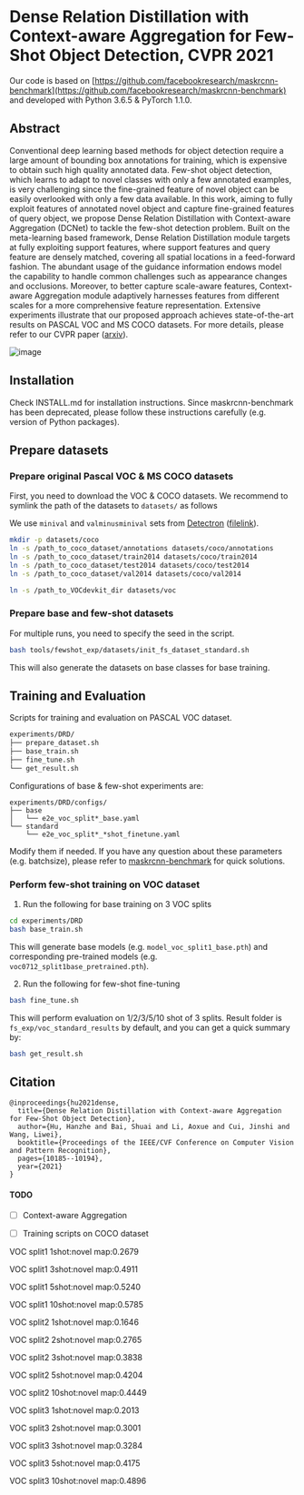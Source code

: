 # Dense Relation Distillation with Context-aware Aggregation for Few-Shot Object Detection, CVPR 2021

Our code is based on  [https://github.com/facebookresearch/maskrcnn-benchmark](https://github.com/facebookresearch/maskrcnn-benchmark) and developed with Python 3.6.5 & PyTorch 1.1.0.

## Abstract
Conventional deep learning based methods for object detection require a large amount of bounding box annotations
for training, which is expensive to obtain such high quality annotated data. Few-shot object detection, which learns
to adapt to novel classes with only a few annotated examples, is very challenging since the fine-grained feature of
novel object can be easily overlooked with only a few data
available. In this work, aiming to fully exploit features of
annotated novel object and capture fine-grained features of
query object, we propose Dense Relation Distillation with
Context-aware Aggregation (DCNet) to tackle the few-shot
detection problem. Built on the meta-learning based framework, Dense Relation Distillation module targets at fully exploiting support features, where support features and query
feature are densely matched, covering all spatial locations
in a feed-forward fashion. The abundant usage of the guidance information endows model the capability to handle
common challenges such as appearance changes and occlusions. Moreover, to better capture scale-aware features,
Context-aware Aggregation module adaptively harnesses
features from different scales for a more comprehensive feature representation. Extensive experiments illustrate that
our proposed approach achieves state-of-the-art results on
PASCAL VOC and MS COCO datasets. For more details, please refer to our CVPR paper ([arxiv](https://arxiv.org/pdf/2103.17115.pdf)). 


![image](https://github.com/hzhupku/DCNet/blob/main/tools/fewshot_exp/arch.PNG)

## Installation
Check INSTALL.md for installation instructions. Since maskrcnn-benchmark has been deprecated, please follow these instructions carefully (e.g. version of Python packages).

## Prepare datasets

### Prepare original Pascal VOC & MS COCO datasets
First, you need to download the VOC & COCO datasets.
We recommend to symlink the path of the datasets to `datasets/` as follows

We use `minival` and `valminusminival` sets from [Detectron](https://github.com/facebookresearch/Detectron/blob/master/detectron/datasets/data/README.md#coco-minival-annotations) ([filelink](https://dl.fbaipublicfiles.com/detectron/coco/coco_annotations_minival.tgz)).

```bash
mkdir -p datasets/coco
ln -s /path_to_coco_dataset/annotations datasets/coco/annotations
ln -s /path_to_coco_dataset/train2014 datasets/coco/train2014
ln -s /path_to_coco_dataset/test2014 datasets/coco/test2014
ln -s /path_to_coco_dataset/val2014 datasets/coco/val2014

ln -s /path_to_VOCdevkit_dir datasets/voc
```

### Prepare base and few-shot datasets
For multiple runs, you need to specify the seed in the script.
```bash
bash tools/fewshot_exp/datasets/init_fs_dataset_standard.sh
```
This will also generate the datasets on base classes for base training.

## Training and Evaluation
Scripts for training and evaluation on PASCAL VOC dataset.
```bash
experiments/DRD/
├── prepare_dataset.sh
├── base_train.sh
├── fine_tune.sh
└── get_result.sh
```

Configurations of base & few-shot experiments are:
```base
experiments/DRD/configs/
├── base
│   └── e2e_voc_split*_base.yaml
└── standard
    └── e2e_voc_split*_*shot_finetune.yaml
```
Modify them if needed. If you have any question about these parameters (e.g. batchsize), please refer to [maskrcnn-benchmark](https://github.com/facebookresearch/maskrcnn-benchmark) for quick solutions.

### Perform few-shot training on VOC dataset
1. Run the following for base training on 3 VOC splits
```bash
cd experiments/DRD
bash base_train.sh
```
This will generate base models (e.g. `model_voc_split1_base.pth`) and corresponding pre-trained models (e.g. `voc0712_split1base_pretrained.pth`).

2. Run the following for few-shot fine-tuning
```bash
bash fine_tune.sh
```
This will perform evaluation on 1/2/3/5/10 shot of 3 splits. 
Result folder is `fs_exp/voc_standard_results` by default, and you can get a quick summary by:
```bash
bash get_result.sh
```

## Citation
```
@inproceedings{hu2021dense,
  title={Dense Relation Distillation with Context-aware Aggregation for Few-Shot Object Detection},
  author={Hu, Hanzhe and Bai, Shuai and Li, Aoxue and Cui, Jinshi and Wang, Liwei},
  booktitle={Proceedings of the IEEE/CVF Conference on Computer Vision and Pattern Recognition},
  pages={10185--10194},
  year={2021}
}
```

#### TODO
- [ ] Context-aware Aggregation
- [ ] Training scripts on COCO dataset


VOC split1   1shot:novel map:0.2679

VOC split1   3shot:novel map:0.4911

VOC split1   5shot:novel map:0.5240

VOC split1  10shot:novel map:0.5785

VOC split2   1shot:novel map:0.1646

VOC split2   2shot:novel map:0.2765

VOC split2   3shot:novel map:0.3838

VOC split2   5shot:novel map:0.4204

VOC split2  10shot:novel map:0.4449

VOC split3   1shot:novel map:0.2013

VOC split3   2shot:novel map:0.3001

VOC split3   3shot:novel map:0.3284

VOC split3   5shot:novel map:0.4175

VOC split3  10shot:novel map:0.4896

